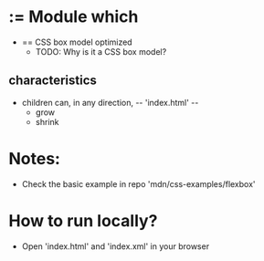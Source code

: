 # := Module which
* == CSS box model optimized
  * TODO: Why is it a CSS box model?
## characteristics
* children can, in any direction, -- 'index.html' --
  * grow
  * shrink

# Notes:
* Check the basic example in repo 'mdn/css-examples/flexbox'

# How to run locally? 
* Open 'index.html' and 'index.xml' in your browser 
